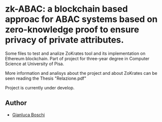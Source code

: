 # zk-ABAC: a blockchain based approac for ABAC systems based on zero-knowledge proof to ensure privacy of private attributes.

Some files to test and analize ZoKrates tool and its implementation on Ethereum blockchain.
Part of project for three-year degree in Computer Science at University of Pisa.

More information and analisys about the project and about ZoKrates can be seen reading the Thesis "Relazione.pdf"

Project is currently under develop.

## Author
 - [Gianluca Boschi](https://github.com/gianluca2414)
